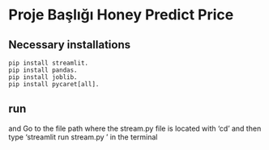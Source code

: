 # Proje Başlığı Honey Predict Price 

## Necessary installations
```
pip install streamlit.
pip install pandas.
pip install joblib.
pip install pycaret[all].
```
## run
and Go to the file path where the stream.py file is located with ‘cd’ and then type ‘streamlit run stream.py ’ in the terminal
